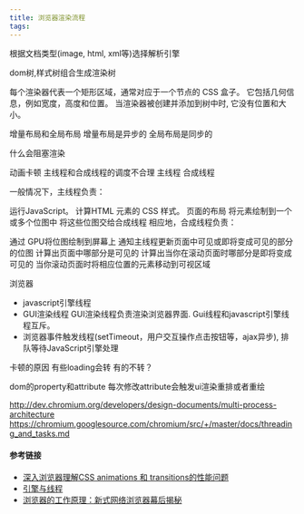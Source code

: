 ```yaml
---
title: 浏览器渲染流程
tags:
---
```




根据文档类型(image, html, xml等)选择解析引擎

dom树,样式树组合生成渲染树



每个渲染器代表一个矩形区域，通常对应于一个节点的 CSS 盒子。 它包括几何信息，例如宽度，高度和位置。
当渲染器被创建并添加到树中时, 它没有位置和大小。


增量布局和全局布局
增量布局是异步的
全局布局是同步的


什么会阻塞渲染

动画卡顿
主线程和合成线程的调度不合理
主线程
合成线程

一般情况下，主线程负责：

运行JavaScript。
计算HTML 元素的 CSS 样式。
页面的布局
将元素绘制到一个或多个位图中
将这些位图交给合成线程
相应地，合成线程负责：

通过 GPU将位图绘制到屏幕上
通知主线程更新页面中可见或即将变成可见的部分的位图
计算出页面中哪部分是可见的
计算出当你在滚动页面时哪部分是即将变成可见的
当你滚动页面时将相应位置的元素移动到可视区域


浏览器
+ javascript引擎线程
+ GUI渲染线程 GUI渲染线程负责渲染浏览器界面. Gui线程和javascript引擎线程互斥。
+ 浏览器事件触发线程(setTimeout，用户交互操作点击按钮等，ajax异步), 排队等待JavaScript引擎处理


卡顿的原因
有些loading会转
有的不转？


dom的property和attribute
每次修改attribute会触发ui渲染重排或者重绘


http://dev.chromium.org/developers/design-documents/multi-process-architecture
https://chromium.googlesource.com/chromium/src/+/master/docs/threading_and_tasks.md
#### 参考链接
- [深入浏览器理解CSS animations 和 transitions的性能问题](https://blog.csdn.net/leer168/article/details/25917093)
- [引擎与线程](https://hijiangtao.github.io/2018/01/08/JavaScript-and-Browser-Engines-with-Threads/)
- [浏览器的工作原理：新式网络浏览器幕后揭秘](https://www.html5rocks.com/zh/tutorials/internals/howbrowserswork/)